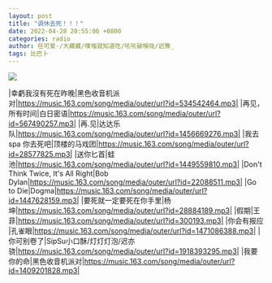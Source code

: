 ```yaml
---
layout: post
title: "调休去死！！！"
date: 2022-04-28 20:55:06 +0800
categories: radio
author: 任可爱-/大藏藏/噗嗤就知道吃/吼吼破喉咙/迟豫_
tags: 比巴卜
---
```

![]({{site.baseurl}}/images/cover_20220428.jpg)

|幸虧我沒有死在昨晚|黑色收音机派对|https://music.163.com/song/media/outer/url?id=534542464.mp3|
|再见，所有时间|白日密语|https://music.163.com/song/media/outer/url?id=567490257.mp3|
|再.见|达达乐队|https://music.163.com/song/media/outer/url?id=1456669276.mp3|
|我去spa 你去死吧|顶楼的马戏团|https://music.163.com/song/media/outer/url?id=28577825.mp3|
|送你匕首|蛙池|https://music.163.com/song/media/outer/url?id=1449559810.mp3|
|Don't Think Twice, It's All Right|Bob Dylan|https://music.163.com/song/media/outer/url?id=22088511.mp3|
|Go to Die|Dogma|https://music.163.com/song/media/outer/url?id=1447628159.mp3|
|要死就一定要死在你手里|杨坤|https://music.163.com/song/media/outer/url?id=28884189.mp3|
|假期|王菲|https://music.163.com/song/media/outer/url?id=300193.mp3|
|你会有报应  |孔雀眼|https://music.163.com/song/media/outer/url?id=1471086388.mp3|
|你可别卷了|SipSu小口酥/灯灯灯泡/迟亦骁|https://music.163.com/song/media/outer/url?id=1918393295.mp3|
|我要你的命|黑色收音机派对|https://music.163.com/song/media/outer/url?id=1409201828.mp3|

